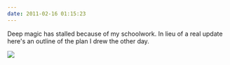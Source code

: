 ```yaml
---
date: 2011-02-16 01:15:23
---
```


Deep magic has stalled because of my schoolwork. In lieu of a real update here's an outline of the plan I drew the other day.

[![](http://www.hackniac.com/blog/wp-content/uploads/2010/09/deep_magic-750x1024.jpg)](http://www.hackniac.com/blog/wp-content/uploads/2010/09/deep_magic.jpg)
